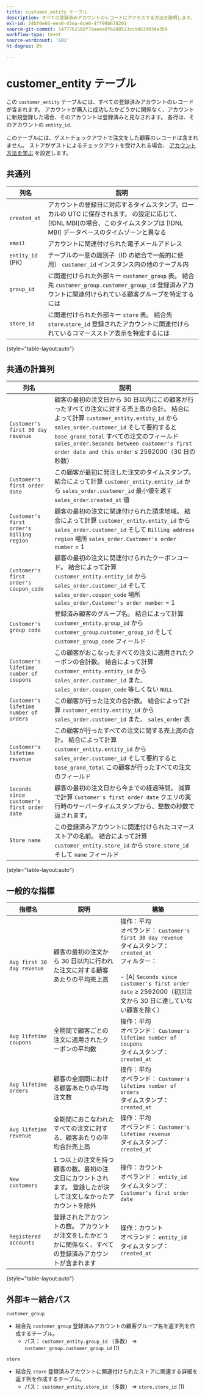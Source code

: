 ```yaml
---
title: customer_entity テーブル
description: すべての登録済みアカウントのレコードにアクセスする方法を説明します。
exl-id: 24bf0e66-eea0-45ea-8ce6-4ff99b678201
source-git-commit: 14777b216bf7aaeea0fb2d0513cc94539034a359
workflow-type: tm+mt
source-wordcount: '601'
ht-degree: 0%

---
```


# customer_entity テーブル

この `customer_entity` テーブルには、すべての登録済みアカウントのレコードが含まれます。 アカウントが購入に成功したかどうかに関係なく、アカウントに新規登録した場合、そのアカウントは登録済みと見なされます。 各行は、そのアカウントの `entity_id`.

このテーブルには、ゲストチェックアウトで注文をした顧客のレコードは含まれません。 ストアがゲストによるチェックアウトを受け入れる場合、 [アカウント方法を学ぶ](../data-warehouse-mgr/guest-orders.md) を設定します。

## 共通列

| **列名** | **説明** |
|---|---|
| `created_at` | アカウントの登録日に対応するタイムスタンプ。ローカルの UTC に保存されます。 の設定に応じて、 [!DNL MBI]の場合、このタイムスタンプは [!DNL MBI] データベースのタイムゾーンと異なる |
| `email` | アカウントに関連付けられた電子メールアドレス |
| `entity_id` (PK) | テーブルの一意の識別子（ID の結合で一般的に使用） `customer_id` インスタンス内の他のテーブル内 |
| `group_id` | に関連付けられた外部キー `customer_group` 表。 結合先 `customer_group.customer_group_id` 登録済みアカウントに関連付けられている顧客グループを特定するには |
| `store_id` | に関連付けられた外部キー `store` 表。 結合先 `store`.`store_id` 登録されたアカウントに関連付けられているコマースストア表示を特定するには |

{style="table-layout:auto"}

## 共通の計算列

| **列名** | **説明** |
|---|---|
| `Customer's first 30 day revenue` | 顧客の最初の注文日から 30 日以内にこの顧客が行ったすべての注文に対する売上高の合計。 結合によって計算 `customer_entity.entity_id` から `sales_order.customer_id` そして要約すると `base_grand_total` すべての注文のフィールド `sales_order.Seconds between customer's first order date and this order` ≤ 2592000（30 日の秒数） |
| `Customer's first order date` | この顧客が最初に発注した注文のタイムスタンプ。 結合によって計算 `customer_entity.entity_id` から `sales_order.customer_id` 最小値を返す `sales_order`.`created_at` 値 |
| `Customer's first order's billing region` | 顧客の最初の注文に関連付けられた請求地域。 結合によって計算 `customer_entity.entity_id` から `sales_order.customer_id` そして `Billing address region` 場所 `sales_order.Customer's order number` = 1 |
| `Customer's first order's coupon_code` | 顧客の最初の注文に関連付けられたクーポンコード。 結合によって計算 `customer_entity.entity_id` から `sales_order.customer_id` そして `sales_order.coupon_code` 場所 `sales_order.Customer's order number` = 1 |
| `Customer's group code` | 登録済み顧客のグループ名。 結合によって計算 `customer_entity.group_id` から `customer_group`.`customer_group_id` そして `customer_group_code` フィールド |
| `Customer's lifetime number of coupons` | この顧客がおこなったすべての注文に適用されたクーポンの合計数。 結合によって計算 `customer_entity.entity_id` から `sales_order.customer_id` また、 `sales_order.coupon_code` 等しくない `NULL` |
| `Customer's lifetime number of orders` | この顧客が行った注文の合計数。 結合によって計算 `customer_entity.entity_id` から `sales_order.customer_id` また、 `sales_order` 表 |
| `Customer's lifetime revenue` | この顧客が行ったすべての注文に関する売上高の合計。 結合によって計算 `customer_entity.entity_id` から `sales_order.customer_id` そして要約すると `base_grand_total` この顧客が行ったすべての注文のフィールド |
| `Seconds since customer's first order date` | 顧客の最初の注文日から今までの経過時間。 減算で計算 `Customer's first order date` クエリの実行時のサーバータイムスタンプから、整数の秒数で返されます。 |
| `Store name` | この登録済みアカウントに関連付けられたコマースストアの名前。 結合によって計算 `customer_entity.store_id` から `store.store_id` そして `name` フィールド |

{style="table-layout:auto"}

## 一般的な指標

| **指標名** | **説明** | **構築** |
|---|---|---|
| `Avg first 30 day revenue` | 顧客の最初の注文から 30 日以内に行われた注文に対する顧客あたりの平均売上高 | 操作：平均<br/>オペランド： `Customer's first 30 day revenue`<br/>タイムスタンプ： `created_at`<br/>フィルター：<br/><br/>- \[A\] `Seconds since customer's first order date` ≥ 2592000（初回注文から 30 日に達していない顧客を除く） |
| `Avg lifetime coupons` | 全期間で顧客ごとの注文に適用されたクーポンの平均数 | 操作：平均<br/>オペランド： `Customer's lifetime number of coupons`<br/>タイムスタンプ： `created_at` |
| `Avg lifetime orders` | 顧客の全期間における顧客あたりの平均注文数 | 操作：平均<br/>オペランド： `Customer's lifetime number of orders`<br/>タイムスタンプ： `created_at` |
| `Avg lifetime revenue` | 全期間におこなわれたすべての注文に対する、顧客あたりの平均合計売上高 | 操作：平均<br/>オペランド： `Customer's lifetime revenue`<br/>タイムスタンプ： `created_at` |
| `New customers` | 1 つ以上の注文を持つ顧客の数。最初の注文日にカウントされます。 登録したが決して注文しなかったアカウントを除外 | 操作：カウント<br/>オペランド： `entity_id`<br/>タイムスタンプ： `Customer's first order date` |
| `Registered accounts` | 登録されたアカウントの数。 アカウントが注文をしたかどうかに関係なく、すべての登録済みアカウントが含まれます | 操作：カウント<br/>オペランド： `entity_id`<br/>タイムスタンプ： `created_at` |

{style="table-layout:auto"}

## 外部キー結合パス

`customer_group`

* 結合先 `customer_group` 登録済みアカウントの顧客グループ名を返す列を作成するテーブル。
   * パス： `customer_entity.group_id` （多数） => `customer_group.customer_group_id` (1)

`store`

* 結合先 `store` 登録済みアカウントに関連付けられたストアに関連する詳細を返す列を作成するテーブル。
   * パス： `customer_entity.store_id` （多数） => `store.store_id` (1)
